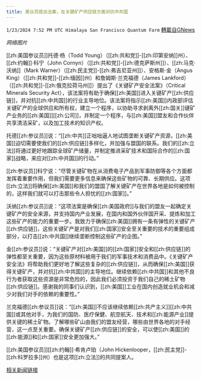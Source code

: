 ```yaml
---
title: 美议员提出法案，在关键矿产供应链方面对抗中共国
---
```

`1/23/2024 7:52 PM UTC Himalaya San Francisco Quantum Farm` [轉載自GNews](https://gnews.org/articles/2246639)

*网络图片*

[[zh:美国参议员]]托德·杨（Todd Young）（[[zh:共和党]]-[[zh:印第安纳]]州）、[[zh:约翰]]·科宁（John Cornyn）（[[zh:共和党]]-[[zh:德克萨斯州]]）、[[zh:马克·沃纳]]（Mark Warner）（[[zh:民主党]]-[[zh:弗吉尼亚州]]）、安格斯·金（Angus King）（[[zh:共和党]]-[[zh:缅因]]州）和詹姆斯·兰克福德（James Lankford）（[[zh:共和党]]-[[zh:俄克拉荷马州]]）提出了《关键矿产安全法案》（Critical Minerals Security Act），该法案将有助于确保[[zh:美国]]进入关键矿产[[zh:供应链]]，并对抗[[zh:中共国]]的行业主导地位。该法案将指示[[zh:美国]]内政部评估关键矿产的全球供应和所有权，建立一个程序，以协助寻求剥离外[[zh:国关]]键矿产业务的[[zh:美国]][[zh:公司]]，并制定一个程序，与[[zh:美国]]盟友和合作伙伴共享清洁采矿，以及加工技术的知识产权。

托德[[zh:参议员]]说：“[[zh:中共]]正咄咄逼人地试图垄断关键矿产资源，[[zh:美国]]迫切需要使我们的[[zh:供应链]]多样化，并加强与盟国的联系。我们的[[zh:立法]]将通过更好地跟踪全球矿产储量，并制定推进采矿技术和国际合作的[[zh:国家]]战略，来应对[[zh:中共国]]的行动。”

[[zh:参议员]]科宁说：“尽管关键矿物在从消费电子产品到军事防御等各个方面都发挥着重要作用，但我们需要更多信息来确保这些矿物的可靠、长期供应。这项[[zh:立法]]将确保[[zh:美国]]和我们的盟国了解关键矿产在世界各地是如何被控制的，这样我们就可以打击那些令人担忧的[[zh:国家]]。”

沃纳[[zh:参议员]]说：“这项法案是确保[[zh:美国政府]]与我们的盟友一起确定关键矿产的安全来源，并支持国内产业发展，在国内和国外伙伴国开采、提炼和加工这些矿产的能力的重要一步。我致力于确保[[zh:美国]]拥有一条有弹性的关键矿产[[zh:供应链]]，这些关键矿产是对我们[[zh:国家]]安全至关重要的技术的重要组成部分，以打击[[zh:中共国]]继续垄断控制这些矿产的企图。”

金[[zh:参议员]]说：“关键矿产对[[zh:美国]]的[[zh:国家]]安全和[[zh:供应链]]的弹性都至关重要，因为这些原材料被用于我们的军事技术和消费品中。《关键矿产安全法》将帮助我们更好地了解这些复杂的[[zh:供应链]]，从而确保[[zh:美国]]获得关键矿产，并对抗[[zh:中共国]]的主导地位。继续依赖[[zh:中共国]]和其他不良行为者获取这些资源是非常危险的，因此我们必须投资于我们自己的稀土矿物[[zh:供应链]]。感谢我的同事们认识到，[[zh:美国]]工业在国内创造就业机会和减少对我们对手的依赖的重要性。”

兰克福德[[zh:参议员]]说：“[[zh:美国]]不应该继续依赖[[zh:共产主义]][[zh:中共国]]或其他对手，为我们的国防、医疗保健、航空航天、技术和[[zh:能源产业]]提供关键的稀土矿物。了解哪些矿山由我们的盟友经营，哪些由世界各地的对手经营，这一点至关重要。确保关键矿产[[zh:供应链]]的安全，可以使[[zh:美国]]的[[zh:能源]]和[[zh:国家]]安全更加强大。”

[[zh:美国参议员]][[zh:约翰]]·希肯卢珀（John Hickenlooper，[[zh:民主党]]-[[zh:科罗拉多]]州）也是这项[[zh:立法]]的共同提案人。


[相关新闻链接](https://www.young.senate.gov/newsroom/press-releases/young-colleagues-introduce-bill-to-secure-critical-mineral-supply-chains-counter-chinese-dominance)
